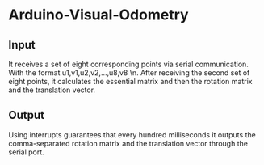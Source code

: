 # Arduino-Visual-Odometry

## Input

It receives a set of eight corresponding points via serial communication.
With the format u1,v1,u2,v2,...,u8,v8 \n.
After receiving the second set of eight points, it calculates the essential matrix and then the rotation matrix and the translation vector.

## Output

Using interrupts guarantees that every hundred milliseconds it outputs the comma-separated rotation matrix and the translation vector through the serial port.

